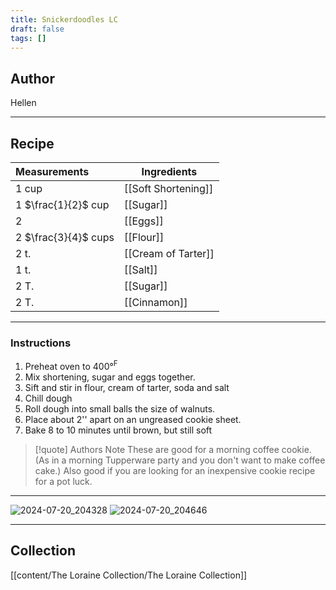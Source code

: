 ```yaml
---
title: Snickerdoodles LC
draft: false
tags: []
---
```

## Author
Hellen
___
## Recipe

| Measurements         | Ingredients         |
| :------------------- | ------------------- |
| 1 cup                | [[Soft Shortening]] |
| 1 $\frac{1}{2}$ cup  | [[Sugar]]           |
| 2                    | [[Eggs]]            |
| 2 $\frac{3}{4}$ cups | [[Flour]]           |
| 2 t.                 | [[Cream of Tarter]] |
| 1 t.                 | [[Salt]]            |
| 2 T.                 | [[Sugar]]           |
| 2 T.                 | [[Cinnamon]]        |
___
### Instructions
1. Preheat oven to 400°$^{\text{F}}$
2. Mix shortening, sugar and eggs together.
3. Sift and stir in flour, cream of tarter, soda and salt
4. Chill dough
5. Roll dough into small balls the size of walnuts.
6. Place about 2'' apart on an ungreased cookie sheet.
7. Bake 8 to 10 minutes until brown, but still soft

>[!quote] Authors Note
>These are good for a morning coffee cookie. (As in a morning Tupperware party and you don't want to make coffee cake.) Also good if you are looking for an inexpensive cookie recipe for a pot luck.

___
![2024-07-20_204328](/The%20Loraine%20Collection/Desserts/Assets/BusinessCard_2024-07-20_204328.jpg)
![2024-07-20_204646](/The%20Loraine%20Collection/Desserts/Assets/Handwritten_2024-07-20_204646.jpg)
___
## Collection
[[content/The Loraine Collection/The Loraine Collection]]